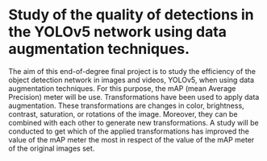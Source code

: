 # Study of the quality of detections in the YOLOv5 network using data augmentation techniques.

The aim of this end-of-degree final project is to study the efficiency of the object detection network in images and videos, YOLOv5, when using data augmentation techniques. For this purpose, the mAP (mean Average Precision) meter will be use.
Transformations have been used to apply data augmentation. These transformations are changes in color, brightness, contrast, saturation, or rotations of the image. Moreover, they can be combined with each other to generate new transformations.
A study will be conducted to get which of the applied transformations has improved the value of the mAP meter the most in respect of the value of the mAP meter of the original images set.

